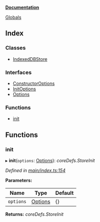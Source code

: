 **[Documentation](README.md)**

[Globals](README.md)

## Index

### Classes

* [IndexedDBStore](classes/indexeddbstore.md)

### Interfaces

* [ConstructorOptions](interfaces/constructoroptions.md)
* [InitOptions](interfaces/initoptions.md)
* [Options](interfaces/options.md)

### Functions

* [init](README.md#init)

## Functions

###  init

▸ **init**(`options`: [Options](interfaces/options.md)): *coreDefs.StoreInit*

*Defined in [main/index.ts:154](https://github.com/badbatch/cachemap/blob/4fa6105/packages/indexed-db/src/main/index.ts#L154)*

**Parameters:**

Name | Type | Default |
------ | ------ | ------ |
`options` | [Options](interfaces/options.md) |  {} |

**Returns:** *coreDefs.StoreInit*